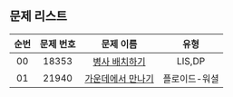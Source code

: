 ## 문제 리스트

|          순번          |       문제 번호         |        문제 이름         |        유형         |
| :-----: | :-----: | :-----: | :-----: | 
| 00 | 18353 | <a href="https://www.acmicpc.net/problem/18353">병사 배치하기</a> | LIS,DP |
| 01 | 21940 | <a href="https://www.acmicpc.net/problem/21940">가운데에서 만나기</a> | 플로이드-워셜 |